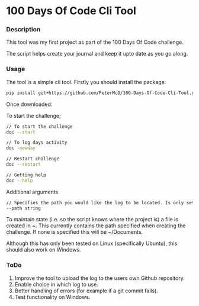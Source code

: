 # 100 Days Of Code Cli Tool

### Description

This tool was my first project as part of the 100 Days Of Code challenge.

The script helps create your journal and keep it upto date as you go along. 

### Usage

The tool is a simple cli tool. Firstly you should install the package:

```bash
pip install git+https://github.com/PeterMcD/100-Days-Of-Code-Cli-Tool.git
```

Once downloaded:

To start the challenge;

```bash
// To start the challenge
doc --start

// To log days activity
doc -newday

// Restart challenge
doc --restart

// Getting help
doc --help
```

Additional arguments

```bash
// Specifies the path you would like the log to be located. Is only set when starting.
--path string
```

To maintain state (i.e. so the script knows where the project is) a file is created in ~. This currently contains the
path specified when creating the challenge. If none is specified this will be ~/Documents.

Although this has only been tested on Linux (specifically Ubuntu), this should also work on Windows.

### ToDo

1) Improve the tool to upload the log to the users own Github repository.
2) Enable choice in which log to use.
3) Better handling of errors (for example if a git commit fails).
4) Test functionality on Windows.